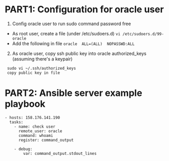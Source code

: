 # PART1: Configuration for oracle user
1. Config oracle user to run sudo command password free
* As root user, create a file (under /etc/sudoers.d)
` vi /etc/sudoers.d/99-oracle `
* Add the following in file
` oracle  ALL=(ALL)  NOPASSWD:ALL `

2. As oracle user, copy ssh public key into oracle authorized_keys (assuming there's a keypair)

```
 sudo vi ~/.ssh/authorized_keys 
 copy public key in file

```
# PART2: Ansible server example playbook
```
- hosts: 158.176.141.190
  tasks:
    - name: check user
      remote_user: oracle
      command: whoami
      register: command_output

    - debug:
        var: command_output.stdout_lines
```
